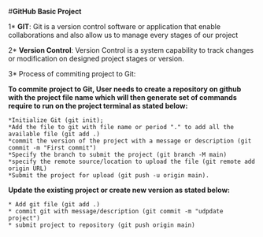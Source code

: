 #**GitHub Basic Project**

1* **GIT**: Git is a version control software or application that enable collaborations and also allow us to manage every stages of our project 

2* **Version Control**: Version Control is a system capability to track changes or modification on designed project stages or version.

3* Process of commiting project to Git:

**To commite project to Git, User needs to create a repository on github with the project file name which will then generate set of commands require to run on the project terminal as stated below:**

    *Initialize Git (git init);
    *Add the file to git with file name or period "." to add all the available file (git add .)
    *commit the version of the project with a message or description (git commit -m "First commit")
    *Specify the branch to submit the project (git branch -M main)
    *specify the remote source/location to upload the file (git remote add origin URL)
    *Submit the project for upload (git push -u origin main).

**Update the existing project or create new version as stated below:**

    * Add git file (git add .)
    * commit git with message/description (git commit -m "udpdate project")
    * submit project to repository (git push origin main)